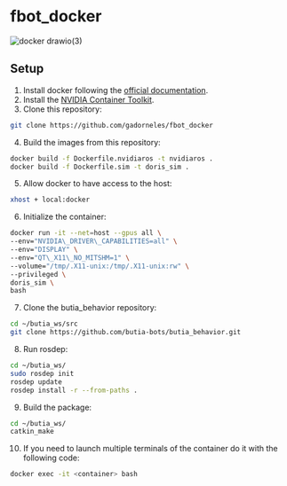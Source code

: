 # fbot_docker


![docker drawio(3)](https://github.com/gadorneles/fbot_docker/assets/14030779/1255bef0-1e3d-423b-916a-b46df8776244)

## Setup

1. Install docker following the [official documentation](https://docs.docker.com/get-docker/).
2. Install the [NVIDIA Container Toolkit](https://docs.nvidia.com/datacenter/cloud-native/container-toolkit/install-guide.html).
3. Clone this repository:
```bash
git clone https://github.com/gadorneles/fbot_docker
```
4. Build the images from this repository:
```bash
docker build -f Dockerfile.nvidiaros -t nvidiaros .
docker build -f Dockerfile.sim -t doris_sim .
```
5. Allow docker to have access to the host:
```bash
xhost + local:docker
```
6. Initialize the container:
```bash
docker run -it --net=host --gpus all \
--env="NVIDIA\_DRIVER\_CAPABILITIES=all" \
--env="DISPLAY" \
--env="QT\_X11\_NO_MITSHM=1" \
--volume="/tmp/.X11-unix:/tmp/.X11-unix:rw" \
--privileged \
doris_sim \
bash
```
7. Clone the butia_behavior repository:  
```bash
cd ~/butia_ws/src
git clone https://github.com/butia-bots/butia_behavior.git
```
8. Run rosdep:
```bash
cd ~/butia_ws/
sudo rosdep init
rosdep update
rosdep install -r --from-paths .
```
9. Build the package:
```bash
cd ~/butia_ws/
catkin_make
```
10. If you need to launch multiple terminals of the container do it with the following code:
```bash
docker exec -it <container> bash
```


